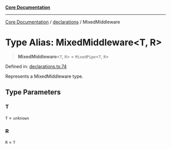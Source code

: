 [**Core Documentation**](../../README.md)

***

[Core Documentation](../../README.md) / [declarations](../README.md) / MixedMiddleware

# Type Alias: MixedMiddleware\<T, R\>

> **MixedMiddleware**\<`T`, `R`\> = `MixedPipe`\<`T`, `R`\>

Defined in: [declarations.ts:74](https://github.com/stonemjs/core/blob/e2200da501349da1fec304d821c002bb6d055b61/src/declarations.ts#L74)

Represents a MixedMiddleware type.

## Type Parameters

### T

`T` = `unknown`

### R

`R` = `T`
